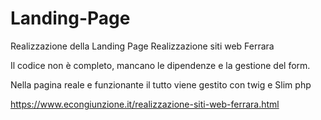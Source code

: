 # Landing-Page
Realizzazione della Landing Page Realizzazione siti web Ferrara

Il codice non è completo, mancano le dipendenze e la gestione del form.

Nella pagina reale e funzionante il tutto viene gestito con twig e Slim php

https://www.econgiunzione.it/realizzazione-siti-web-ferrara.html
